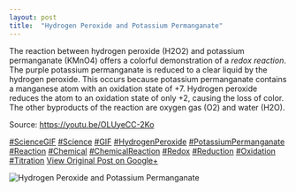 ```yaml
---
layout: post
title:  "Hydrogen Peroxide and Potassium Permanganate"
---
```


The reaction between hydrogen peroxide (H2O2) and potassium permanganate (KMnO4) offers a colorful demonstration of a _redox reaction_. The purple potassium permanganate is reduced to a clear liquid by the hydrogen peroxide. This occurs because potassium permanganate contains a manganese atom with an oxidation state of +7. Hydrogen peroxide reduces the atom to an oxidation state of only +2, causing the loss of color. The other byproducts of the reaction are oxygen gas (O2) and water (H2O).   
  
Source: <https://youtu.be/OLUyeCC-2Ko>  
  
[#ScienceGIF](https://plus.google.com/s/%23ScienceGIF/posts) [#Science](https://plus.google.com/s/%23Science/posts) [#GIF](https://plus.google.com/s/%23GIF/posts) [#HydrogenPeroxide](https://plus.google.com/s/%23HydrogenPeroxide/posts) [#PotassiumPermanganate](https://plus.google.com/s/%23PotassiumPermanganate/posts) [#Reaction](https://plus.google.com/s/%23Reaction/posts) [#Chemical](https://plus.google.com/s/%23Chemical/posts) [#ChemicalReaction](https://plus.google.com/s/%23ChemicalReaction/posts) [#Redox](https://plus.google.com/s/%23Redox/posts) [#Reduction](https://plus.google.com/s/%23Reduction/posts) [#Oxidation](https://plus.google.com/s/%23Oxidation/posts) [#Titration](https://plus.google.com/s/%23Titration/posts)
[View Original Post on Google+](https://plus.google.com/+ColinSullender/posts/8xZP21BH37h)

![Hydrogen Peroxide and Potassium Permanganate](https://i.imgur.com/jhmlxsA.gif)
